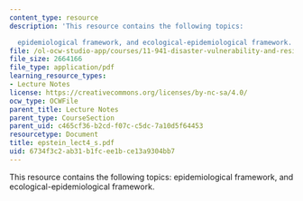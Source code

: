 ```yaml
---
content_type: resource
description: 'This resource contains the following topics:

  epidemiological framework, and ecological-epidemiological framework.'
file: /ol-ocw-studio-app/courses/11-941-disaster-vulnerability-and-resilience-spring-2005/6734f3c2ab31b1fcee1bce13a9304bb7_epstein_lect4_s.pdf
file_size: 2664166
file_type: application/pdf
learning_resource_types:
- Lecture Notes
license: https://creativecommons.org/licenses/by-nc-sa/4.0/
ocw_type: OCWFile
parent_title: Lecture Notes
parent_type: CourseSection
parent_uid: c465cf36-b2cd-f07c-c5dc-7a10d5f64453
resourcetype: Document
title: epstein_lect4_s.pdf
uid: 6734f3c2-ab31-b1fc-ee1b-ce13a9304bb7
---
```

This resource contains the following topics:
epidemiological framework, and ecological-epidemiological framework.